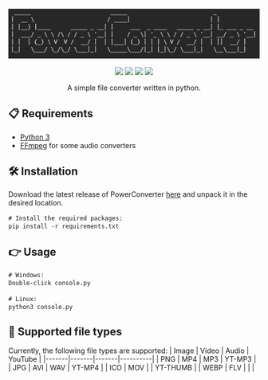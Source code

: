 <p align="center">
  <img src="./logo.png">
</p>

<p align="center">
  <img src="https://img.shields.io/badge/Made%20with-Python-1f425f.svg?style=plastic&logo=python&color=3c7cae&labelColor=ffd841&logoColor=3c7cae">
  <img src="https://img.shields.io/badge/license-GPL-brightgreen.svg?style=plastic&logo=GNU&label=License">
  <img src="https://img.shields.io/badge/version-1.6.-blue.svg?style=plastic&logo=GitHub&color=ff5500&label=Version">
  <img src="https://img.shields.io/badge/FFmpeg-blue.svg?style=plastic&logo=FFMPEG&color=000000&label=Using">
</p>

<p align="center">
A simple file converter written in python.

## 📋 Requirements
- [Python 3](https://python.org/downloads/)
- [FFmpeg](https://ffmpeg.org/download.htm) for some audio converters

## 🛠️ Installation


Download the latest release of PowerConverter [here](https://github.com/kk-dev7/PowerConverter/releases/) and unpack it in the desired location.

```shell
# Install the required packages:
pip install -r requirements.txt
```

## 👉 Usage
```shell
# Windows:
Double-click console.py

# Linux:
python3 console.py
```

## 🤝 Supported file types
Currently, the following file types are supported: 
| Image | Video | Audio | YouTube  |
|-------|-------|-------|----------|
| PNG   | MP4   | MP3   | YT-MP3   |
| JPG   | AVI   | WAV   | YT-MP4   |
| ICO   | MOV   |       | YT-THUMB |
| WEBP  | FLV   |       |          |
